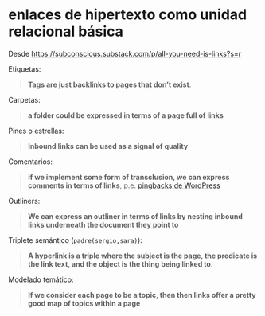 # enlaces de hipertexto como unidad relacional básica

Desde <https://subconscious.substack.com/p/all-you-need-is-links?s=r>

Etiquetas:

 > 
 > **Tags are just backlinks to pages that don’t exist**.

Carpetas:

 > 
 > **a folder could be expressed in terms of a page full of links**

Pines o estrellas:

 > 
 > **Inbound links can be used as a signal of quality**

Comentarios:

 > 
 > **if we implement some form of transclusion, we can express comments in terms of links**, p.e. [pingbacks de WordPress](https://wordpress.org/support/article/trackbacks-and-pingbacks/)

Outliners:

 > 
 > **We can express an outliner in terms of links by nesting inbound links underneath the document they point to**

Triplete semántico (`padre(sergio,sara)`):

 > 
 > **A hyperlink is a triple where the subject is the page, the predicate is the link text, and the object is the thing being linked to**.

Modelado temático:

 > 
 > **If we consider each page to be a topic, then then links offer a pretty good map of topics within a page**
